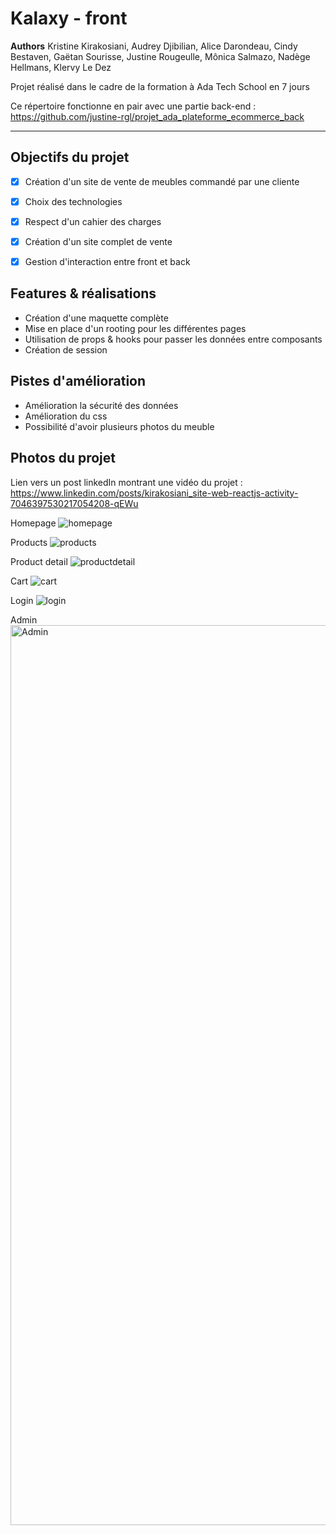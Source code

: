 Kalaxy - front
=============

__Authors__ Kristine Kirakosiani, Audrey Djibilian, Alice Darondeau, Cindy Bestaven, Gaëtan Sourisse, Justine Rougeulle, Mônica Salmazo, Nadège Hellmans, Klervy Le Dez

Projet réalisé dans le cadre de la formation à Ada Tech School en 7 jours

Ce répertoire fonctionne en pair avec une partie back-end : https://github.com/justine-rgl/projet_ada_plateforme_ecommerce_back
_ _ _ _ 

Objectifs du projet
---------------
- [x] Création d'un site de vente de meubles commandé par une cliente
- [x] Choix des technologies
- [x] Respect d'un cahier des charges
- [x] Création d'un site complet de vente
- [x] Gestion d'interaction entre front et back


Features & réalisations
---------------
* Création d'une maquette complète
* Mise en place d'un rooting pour les différentes pages
* Utilisation de props & hooks pour passer les données entre composants
* Création de session


Pistes d'amélioration
---------------
* Amélioration la sécurité des données
* Amélioration du css
* Possibilité d'avoir plusieurs photos du meuble

Photos du projet 
---------------
Lien vers un post linkedIn montrant une vidéo du projet : https://www.linkedin.com/posts/kirakosiani_site-web-reactjs-activity-7046397530217054208-qEWu

Homepage
![homepage](https://user-images.githubusercontent.com/112544312/228829426-5aa82c03-2a96-4a7d-85ea-f259b295d35a.png)

Products
![products](https://user-images.githubusercontent.com/112544312/228829675-f53305a3-87ed-4a72-a934-62497ce67925.png)

Product detail
![productdetail](https://user-images.githubusercontent.com/112544312/228829621-91083f13-9e78-4b17-b450-ea8697e6cd13.png)

Cart
![cart](https://user-images.githubusercontent.com/112544312/228829341-3c6a9eab-a0fc-4573-8c3d-059ea2425a86.png)

Login
![login](https://user-images.githubusercontent.com/112544312/228829554-ab2ffdba-6dc3-4086-9968-05c91df6c3c0.png)

Admin
<img width="1440" alt="Admin" src="https://user-images.githubusercontent.com/112544312/228829506-61c82e65-2074-4985-9d72-39929eaab15a.png">
